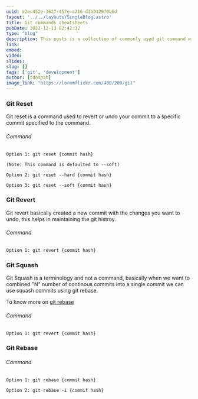 ```yaml
---
uuid: a2ec452e-3627-457e-a216-d1b0129f0b6d
layout: '../../layouts/SingleBlog.astro'
title: Git commands cheatsheets
pubDate: 2022-12-13 02:42:32
type: "blog"
description: This posts is a collection of commonly used git command with the description hwlping speed up developers in there day to day task.
link: 
embed: 
video: 
slides: 
slug: []
tags: ['git', 'development']
author: [tdnshah]
image_link: "https://loremflickr.com/400/200/git"
---
```


### <a id="#git_reset">Git Reset</a>

Git reset is a command used to revert or undo your commit to a specific commit specified to the command.

###### Command
```
Option 1: git reset {commit hash}

(Note: This command is defaulted to --soft)

Option 2: git reset --hard {commit hash}

Option 3: git reset --soft {commit hash}

```

###  <a id="#git_revert">Git Revert</a>

Git revert basically created a new commit with the changes you want to undo, this helps in maintaining the git histroy.


###### Command 

```
Option 1: git revert {commit hash}

```


###  <a id="#git_squash">Git Squash</a>

Git Squash is a terminology and not a command, basically when we want to combined "N" number of continous commits into a single commit we can use squash commits using git rebase.

To know more on [git rebase](#git-rebase) 


###### Command 

```
Option 1: git revert {commit hash}

```


###  <a id="#git_rebase">Git Rebase</a>

###### Command 

```
Option 1: git rebase {commit hash}

Option 2: git rebase -i {commit hash}

```